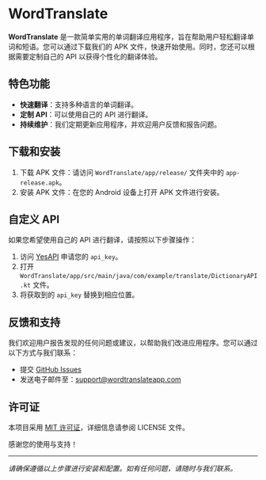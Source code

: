 # WordTranslate

**WordTranslate** 是一款简单实用的单词翻译应用程序，旨在帮助用户轻松翻译单词和短语。您可以通过下载我们的 APK 文件，快速开始使用。同时，您还可以根据需要定制自己的 API 以获得个性化的翻译体验。

## 特色功能

- **快速翻译**：支持多种语言的单词翻译。
- **定制 API**：可以使用自己的 API 进行翻译。
- **持续维护**：我们定期更新应用程序，并欢迎用户反馈和报告问题。

## 下载和安装

1. 下载 APK 文件：请访问 `WordTranslate/app/release/` 文件夹中的 `app-release.apk`。
2. 安装 APK 文件：在您的 Android 设备上打开 APK 文件进行安装。

## 自定义 API

如果您希望使用自己的 API 进行翻译，请按照以下步骤操作：

1. 访问 [YesAPI](http://api.yesapi.net) 申请您的 `api_key`。
2. 打开 `WordTranslate/app/src/main/java/com/example/translate/DictionaryAPI.kt` 文件。
3. 将获取到的 `api_key` 替换到相应位置。

## 反馈和支持

我们欢迎用户报告发现的任何问题或建议，以帮助我们改进应用程序。您可以通过以下方式与我们联系：

- 提交 [GitHub Issues](https://github.com/yourusername/yourrepository/issues)
- 发送电子邮件至：support@wordtranslateapp.com

## 许可证

本项目采用 [MIT 许可证](LICENSE)，详细信息请参阅 LICENSE 文件。

感谢您的使用与支持！

---

*请确保遵循以上步骤进行安装和配置。如有任何问题，请随时与我们联系。*
